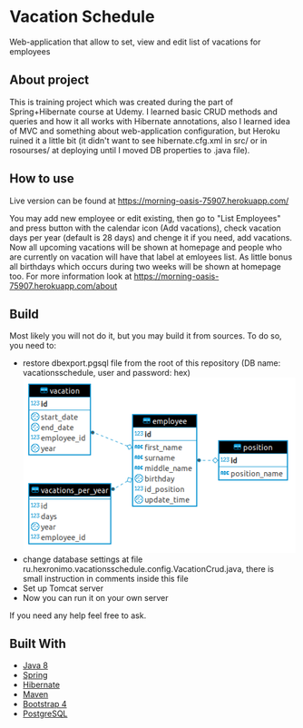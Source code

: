 # Vacation Schedule
Web-application that allow to set, view and edit list of vacations for employees

## About project
This is training project which was created during the part of Spring+Hibernate course at Udemy. I learned basic CRUD methods and queries and how it all works with Hibernate annotations, also I learned idea of MVC and something about web-application configuration, but Heroku ruined it a little bit (it didn't want to see hibernate.cfg.xml in src/ or in rosourses/ at deploying until I moved DB properties to .java file).

## How to use
Live version can be found at https://morning-oasis-75907.herokuapp.com/

You may add new employee or edit existing, then go to "List Employees" and press button with the calendar icon (Add vacations), check vacation days per year (default is 28 days) and chenge it if you need, add vacations. Now all upcoming vacations will be shown at homepage and people who are currently on vacation will have that label at emloyees list. As little bonus all birthdays which occurs during two weeks will be shown at homepage too. For more information look at https://morning-oasis-75907.herokuapp.com/about

## Build
Most likely you will not do it, but you may build it from sources. To do so, you need to:
* restore dbexport.pgsql file from the root of this repository (DB name: vacationsschedule, user and password: hex)
![My image](https://github.com/Hexronimo/vacationsschedule/raw/master/vshchdbsc.png)
* change database settings at file ru.hexronimo.vacationsschedule.config.VacationCrud.java, there is small instruction in comments inside this file
* Set up Tomcat server 
* Now you can run it on your own server

If you need any help feel free to ask.

## Built With
* [Java 8](https://www.java.com/en/)
* [Spring](https://spring.io/)
* [Hibernate](http://hibernate.org/)
* [Maven](https://maven.apache.org/)
* [Bootstrap 4](https://getbootstrap.com/)
* [PostgreSQL](https://www.postgresql.org/download/)
